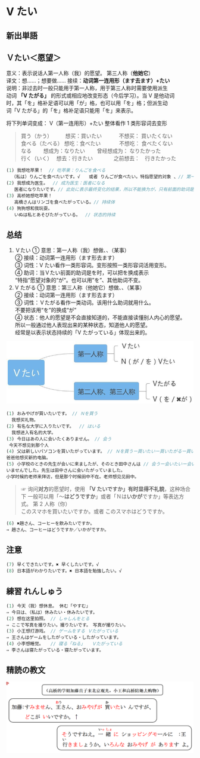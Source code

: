 # V たい

## 新出単語


## Ｖたい＜愿望＞

意义：表示说话人第一人称（我）的愿望。 第三人称（**他她它**）  
译文：想......；想要做...... 接续：**动词第一连用形（ます去ます）+たい**  
说明：非过去时一般只能用于第一人称，用于第三人称时需要使用派生  
动词 **「V たがる」** 的形式或相应地改变形态（今后学习）。当 V 是他动词  
时，其「を」格补足语可以用「が」格，也可以用「を」格；但派生动  
词「V たがる」的「を」格补足语只能用「を」来表示。

将下列单词变成： V（第一连用形）+たい 整体看作 1 类形容词去变形

> 買う（かう）　　　想买：買いたい　 　　不想买： 買いたくない　  
> 食べる（たべる） 想吃：食べたい 　 　　不想吃： 食べたくない  
> なる 　　想成为：なりたい 　　曾经想成为： なりたかった  
> 行く（いく）　 想去：行きたい　　　　之前想去：　行きたかった

```ts
(1) 我想吃苹果！  // 吃苹果：りんごを食べる
  （私は）りんごを食べたいです。√　　或者 りんごが食べたい。特指愿望的对象 、// 第一人称时，を可以换为が。
(2) 我想成为医生。　 // 成为医生：医者になる
   医者になりたいです。// 此处に表示最终变化的结果，所以不能换为が，只有前面的助词是を时才能换成が。　
(3) 高桥她想吃苹果！
   高橋さんはリンゴを食べたがっている。// 持续体　　　
(4) 狗狗想和我玩耍。
   いぬは私とあそびたがっている。　 // 状态的持续
```

## 总结

1. Ｖたい
   ① 意思：第一人称（我）想做、、（某事）  
   ② 接续：动词第一连用形（ます形去ます）  
   ③ 词性：V たい看作一类形容词。变形按照一类形容词活用变形。  
   ④ 助词：当Ｖたい前面的助词是を时，可以把を换成表示  
   “特指”愿望对象的“が”。也可以用”を”、其他助词不变。
2. V たがる
   ① 意思：第三人称（他她它）想做、、（某事）  
   ② 接续：动词第一连用形（ます形去ます）  
   ③ 词性：Ｖたがる看作一类动词。该用什么助词就用什么。  
   不要把该用“を”的换成“が”  
   ④ 状态：他人的愿望是不会直接知道的，不能直接读懂别人内心的愿望。  
   所以一般通过他人表现出来的某种状态，知道他人的愿望。  
   经常是以表示状态持续的「V たがっている」体现出来的。

![avatar](../images/たい.jpg)

```ts
(1) おみやげが買いたいです。 // Ｎを買う
  我想买礼物。
(2) 有名な大学に入りたいです。  // はいる
  我想进入有名的大学。
(3) 今日はあの人に会いたくありません。 // 会う
 今天不想见到那个人
(4) 父は新しいパソコンを買いたがっています。 // Ｎを買うー買いたいー買いたがるー買いたがっている
爸爸他想买新的电脑。
(5) 小学校のときの先生が会いに来ましたが、そのとき田中さんは // 会うー会いたいー会いたがるー会いたがっている
いませんでした。先生は田中さんに会いたがっていました。
小学时候的老师来拜访，但是那个时候田中不在。老师想见见田中。
```

> ☞ 询问**对方**的愿望时，使用 **「V たいですか」**有时显得**不礼貌**，这种场合下
> 一般可以用「～**はどうですか**」或者「Ｎは**いかが**ですか」等表达方式。
> 第 2 人称（你）  
> このスマホを買いたいですか。或者 このスマホはどうですか。

```ts
(6) ✖趙さん、コーヒーを飲みたいですか。
→ 趙さん、コーヒーはどうですか／いかがですか。
```

## 注意

```ts
(7) 早くできたいです。✖ 早くしたいです。√
(8) 日本語がわかりたいです。✖ 日本語を勉強したい。√
```

## 練習 れんしゅう

```ts
(1) 今天（我）想休息。 休む「やすむ」
⇒ 今日は、（私は）休みたい・休みたいです。
(2) 想在这里拍照。 // しゃしんをとる
⇒ ここで写真を撮りたい。撮りたいです。　写真が撮りたい。
(3) 小王想打游戏。 // ゲームをする Ｖたがっている
⇒ 王さんはゲームをしたがっている・したがっています。
(4) 小李想睡觉。 　// 寝る「ねる」　　Ｖたがっている
⇒ 李さんは寝たがっている・寝たがっています。
```


## 精読の教文


![avatar](../images/9-1-1.png)